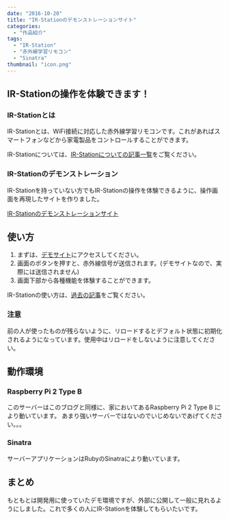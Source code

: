 ```yaml
---
date: "2016-10-20"
title: "IR-Stationのデモンストレーションサイト"
categories:
  - "作品紹介"
tags:
  - "IR-Station"
  - "赤外線学習リモコン"
  - "Sinatra"
thumbnail: "icon.png"
---
```


## IR-Stationの操作を体験できます！

### IR-Stationとは

IR-Stationとは、WiFi接続に対応した赤外線学習リモコンです。これがあればスマートフォンなどから家電製品をコントロールすることができます。

IR-Stationについては、[IR-Stationについての記事一覧](/tags/ir-station)をご覧ください。

### IR-Stationのデモンストレーション

IR-Stationを持っていない方でもIR-Stationの操作を体験できるように、操作画面を再現したサイトを作りました。

[IR-Stationのデモンストレーションサイト](http://ir-station.kerikun11.mydns.jp)

<!--more-->

## 使い方

  1. まずは、[デモサイト](http://ir-station.kerikun11.mydns.jp)にアクセスしてください。
  1. 画面のボタンを押すと、赤外線信号が送信されます。(デモサイトなので、実際には送信されません)
  1. 画面下部から各種機能を体験することができます。

IR-Stationの使い方は、[過去の記事](/tags/ir-station)をご覧ください。

### 注意

前の人が使ったものが残らないように、リロードするとデフォルト状態に初期化されるようになっています。使用中はリロードをしないように注意してください。

## 動作環境

### Raspberry Pi 2 Type B

このサーバーはこのブログと同様に、家においてあるRaspberry Pi 2 Type B により動いています。
あまり強いサーバーではないのでいじめないであげてください。。。

### Sinatra

サーバーアプリケーションはRubyのSinatraにより動いています。

## まとめ

もともとは開発用に使っていたデモ環境ですが、外部に公開して一般に見れるようにしました。これで多くの人にIR-Stationを体験してもらいたいです。

